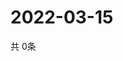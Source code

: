 # 2022-03-15
  共 0条

  <!-- BEGIN -->
  <!-- 最后更新时间Tue Mar 15 2022 03:07:49 GMT+0000 (Coordinated Universal Time) -->
  
  <!-- END -->
  
  